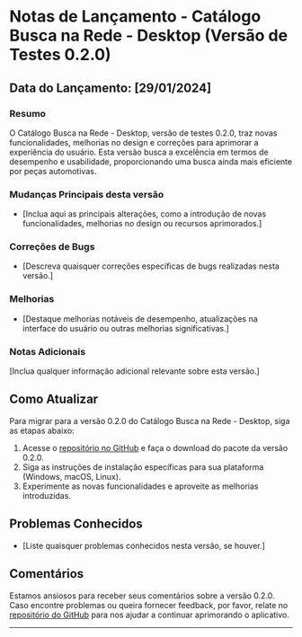 # Notas de Lançamento - Catálogo Busca na Rede - Desktop (Versão de Testes 0.2.0)

## Data do Lançamento: [29/01/2024]

### Resumo
O Catálogo Busca na Rede - Desktop, versão de testes 0.2.0, traz novas funcionalidades, melhorias no design e correções para aprimorar a experiência do usuário. Esta versão busca a excelência em termos de desempenho e usabilidade, proporcionando uma busca ainda mais eficiente por peças automotivas.

### Mudanças Principais desta versão
- [Inclua aqui as principais alterações, como a introdução de novas funcionalidades, melhorias no design ou recursos aprimorados.]

### Correções de Bugs
- [Descreva quaisquer correções específicas de bugs realizadas nesta versão.]

### Melhorias
- [Destaque melhorias notáveis de desempenho, atualizações na interface do usuário ou outras melhorias significativas.]

### Notas Adicionais
[Inclua qualquer informação adicional relevante sobre esta versão.]

## Como Atualizar
Para migrar para a versão 0.2.0 do Catálogo Busca na Rede - Desktop, siga as etapas abaixo:

1. Acesse o [repositório no GitHub](URL) e faça o download do pacote da versão 0.2.0.
2. Siga as instruções de instalação específicas para sua plataforma (Windows, macOS, Linux).
3. Experimente as novas funcionalidades e aproveite as melhorias introduzidas.

## Problemas Conhecidos
- [Liste quaisquer problemas conhecidos nesta versão, se houver.]

## Comentários
Estamos ansiosos para receber seus comentários sobre a versão 0.2.0. Caso encontre problemas ou queira fornecer feedback, por favor, relate no [repositório do GitHub](URL) para nos ajudar a continuar aprimorando o aplicativo.

----
